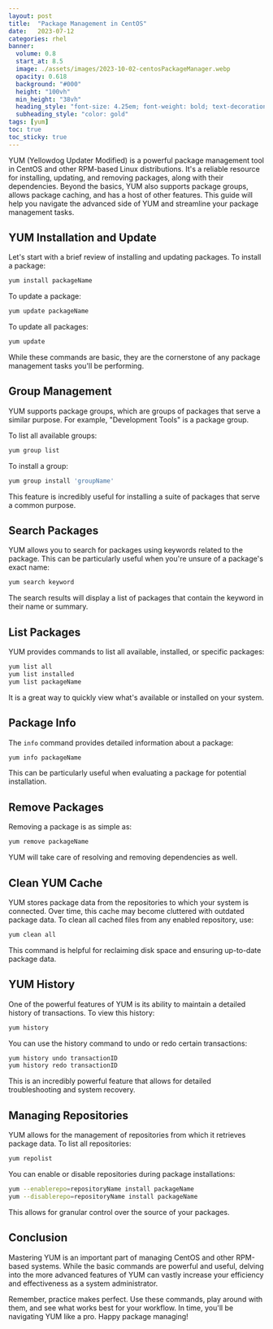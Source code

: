```yaml
---
layout: post
title:  "Package Management in CentOS"
date:   2023-07-12
categories: rhel
banner:
  volume: 0.8
  start_at: 8.5
  image: ./assets/images/2023-10-02-centosPackageManager.webp
  opacity: 0.618
  background: "#000"
  height: "100vh"
  min_height: "38vh"
  heading_style: "font-size: 4.25em; font-weight: bold; text-decoration: underline"
  subheading_style: "color: gold"
tags: [yum]
toc: true
toc_sticky: true
---
```


YUM (Yellowdog Updater Modified) is a powerful package management tool in CentOS and other RPM-based Linux distributions. It's a reliable resource for installing, updating, and removing packages, along with their dependencies. Beyond the basics, YUM also supports package groups, allows package caching, and has a host of other features. This guide will help you navigate the advanced side of YUM and streamline your package management tasks.

## YUM Installation and Update

Let's start with a brief review of installing and updating packages. To install a package:

```bash
yum install packageName
```

To update a package:

```bash
yum update packageName
```

To update all packages:

```bash
yum update
```

While these commands are basic, they are the cornerstone of any package management tasks you'll be performing.

## Group Management

YUM supports package groups, which are groups of packages that serve a similar purpose. For example, "Development Tools" is a package group.

To list all available groups:

```bash
yum group list
```

To install a group:

```bash
yum group install 'groupName'
```

This feature is incredibly useful for installing a suite of packages that serve a common purpose.

## Search Packages

YUM allows you to search for packages using keywords related to the package. This can be particularly useful when you're unsure of a package's exact name:

```bash
yum search keyword
```

The search results will display a list of packages that contain the keyword in their name or summary.

## List Packages

YUM provides commands to list all available, installed, or specific packages:

```bash
yum list all
yum list installed
yum list packageName
```

It is a great way to quickly view what's available or installed on your system.

## Package Info

The `info` command provides detailed information about a package:

```bash
yum info packageName
```

This can be particularly useful when evaluating a package for potential installation.

## Remove Packages

Removing a package is as simple as:

```bash
yum remove packageName
```

YUM will take care of resolving and removing dependencies as well.

## Clean YUM Cache

YUM stores package data from the repositories to which your system is connected. Over time, this cache may become cluttered with outdated package data. To clean all cached files from any enabled repository, use:

```bash
yum clean all
```

This command is helpful for reclaiming disk space and ensuring up-to-date package data.

## YUM History

One of the powerful features of YUM is its ability to maintain a detailed history of transactions. To view this history:

```bash
yum history
```

You can use the history command to undo or redo certain transactions:

```bash
yum history undo transactionID
yum history redo transactionID
```

This is an incredibly powerful feature that allows for detailed troubleshooting and system recovery.

## Managing Repositories

YUM allows for the management of repositories from which it retrieves package data. To list all repositories:

```bash
yum repolist
```

You can enable or disable repositories during package installations:

```bash
yum --enablerepo=repositoryName install packageName
yum --disablerepo=repositoryName install packageName
```

This allows for granular control over the source of your packages.

## Conclusion

Mastering YUM is an important part of managing CentOS and other RPM-based systems. While the basic commands are powerful and useful, delving into the more advanced features of YUM can vastly increase your efficiency and effectiveness as a system administrator.

Remember, practice makes perfect. Use these commands, play around with them, and see what works best for your workflow. In time, you'll be navigating YUM like a pro. Happy package managing!
